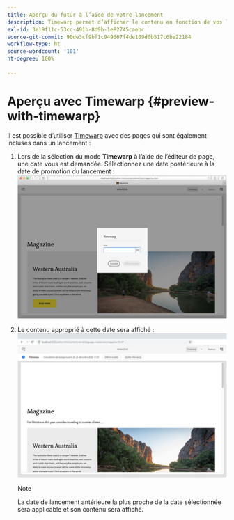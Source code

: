 ```yaml
---
title: Aperçu du futur à l’aide de votre lancement
description: Timewarp permet d’afficher le contenu en fonction de vos lancements.
exl-id: 3e19f11c-53cc-491b-8d9b-1e82745caebc
source-git-commit: 90de3cf9bf1c949667f4de109d0b517c6be22184
workflow-type: ht
source-wordcount: '101'
ht-degree: 100%

---
```


# Aperçu avec Timewarp {#preview-with-timewarp}

Il est possible d’utiliser [Timewarp](/help/sites-cloud/authoring/features/page-versions.md#timewarp) avec des pages qui sont également incluses dans un lancement :

1. Lors de la sélection du mode **Timewarp** à l’aide de l’éditeur de page, une date vous est demandée. Sélectionnez une date postérieure à la date de promotion du lancement :
   ![Navigation dans le lancement à partir de l’éditeur de page](/help/sites-cloud/authoring/assets/launches-timewarp-01.png)

1. Le contenu approprié à cette date sera affiché :
   ![Navigation dans le lancement à partir de l’éditeur de page](/help/sites-cloud/authoring/assets/launches-timewarp-02.png)

   >[!NOTE]
   >
   >La date de lancement antérieure la plus proche de la date sélectionnée sera applicable et son contenu sera affiché.
